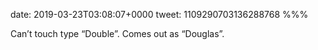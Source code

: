 date: 2019-03-23T03:08:07+0000
tweet: 1109290703136288768
%%%

Can’t touch type “Double”. Comes out as “Douglas”.
